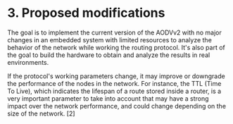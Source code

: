 # 3. Proposed modifications

The goal is to implement the current version of the AODVv2 with no major changes in an embedded system with limited resources to analyze the behavior of the network while working the routing protocol. It's also part of the goal to build the hardware to obtain and analyze the results in real environments.  

If the protocol's working parameters change, it may improve or downgrade the performance of the nodes in the network. For instance, the TTL (Time To Live), which indicates the lifespan of a route stored inside a router, is a very important parameter to take into account that may have a strong impact over the network performance, and could change depending on the size of the network. [2]
